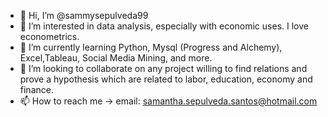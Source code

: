 - 👋 Hi, I’m @sammysepulveda99
- 👀 I’m interested in data analysis, especially with economic uses. I love econometrics.
- 🌱 I’m currently learning Python, Mysql (Progress and Alchemy), Excel,Tableau, Social Media Mining, and more.
- 💞️ I’m looking to collaborate on any project willing to find relations and prove a hypothesis which are related to labor, education, economy and finance.
- 📫 How to reach me -> email: samantha.sepulveda.santos@hotmail.com

<!---
sammysepulveda99/sammysepulveda99 is a ✨ special ✨ repository because its `README.md` (this file) appears on your GitHub profile.
You can click the Preview link to take a look at your changes.
--->
